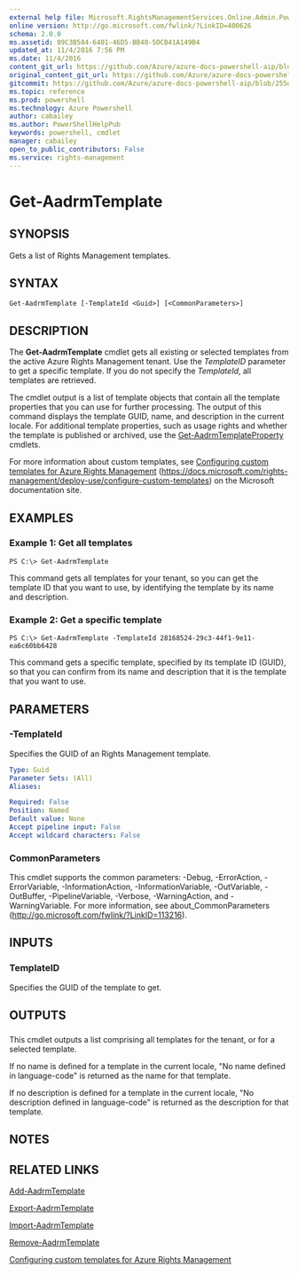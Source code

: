 ```yaml
---
external help file: Microsoft.RightsManagementServices.Online.Admin.PowerShell.dll-Help.xml
online version: http://go.microsoft.com/fwlink/?LinkID=400626
schema: 2.0.0
ms.assetid: 89C3B584-6401-46D5-BB40-5DCB41A149B4
updated_at: 11/4/2016 7:56 PM
ms.date: 11/4/2016
content_git_url: https://github.com/Azure/azure-docs-powershell-aip/blob/live/Azure%20Information%20Protection/AADRM/vlatest/Get-AadrmTemplate.md
original_content_git_url: https://github.com/Azure/azure-docs-powershell-aip/blob/live/Azure%20Information%20Protection/AADRM/vlatest/Get-AadrmTemplate.md
gitcommit: https://github.com/Azure/azure-docs-powershell-aip/blob/255ddad98222233495954a5753e4e2da2f26bc6d/Azure%20Information%20Protection/AADRM/vlatest/Get-AadrmTemplate.md
ms.topic: reference
ms.prod: powershell
ms.technology: Azure Powershell
author: cabailey
ms.author: PowerShellHelpPub
keywords: powershell, cmdlet
manager: cabailey
open_to_public_contributors: False
ms.service: rights-management
---
```


# Get-AadrmTemplate

## SYNOPSIS
Gets a list of Rights Management templates.

## SYNTAX

```
Get-AadrmTemplate [-TemplateId <Guid>] [<CommonParameters>]
```

## DESCRIPTION
The **Get-AadrmTemplate** cmdlet gets all existing or selected templates from the active Azure Rights Management tenant.
Use the *TemplateID* parameter to get a specific template.
If you do not specify the *TemplateId*, all templates are retrieved.

The cmdlet output is a list of template objects that contain all the template properties that you can use for further processing.
The output of this command displays the template GUID, name, and description in the current locale.
For additional template properties, such as usage rights and whether the template is published or archived, use the [Get-AadrmTemplateProperty](./Get-AadrmTemplateProperty.md) cmdlets.

For more information about custom templates, see [Configuring custom templates for Azure Rights Management](https://docs.microsoft.com/rights-management/deploy-use/configure-custom-templates) (https://docs.microsoft.com/rights-management/deploy-use/configure-custom-templates) on the Microsoft documentation site.

## EXAMPLES

### Example 1: Get all templates
```
PS C:\> Get-AadrmTemplate
```

This command gets all templates for your tenant, so you can get the template ID that you want to use, by identifying the template by its name and description.

### Example 2: Get a specific template
```
PS C:\> Get-AadrmTemplate -TemplateId 28168524-29c3-44f1-9e11-ea6c60bb6428
```

This command gets a specific template, specified by its template ID (GUID), so that you can confirm from its name and description that it is the template that you want to use.

## PARAMETERS

### -TemplateId
Specifies the GUID of an Rights Management template.

```yaml
Type: Guid
Parameter Sets: (All)
Aliases:

Required: False
Position: Named
Default value: None
Accept pipeline input: False
Accept wildcard characters: False
```

### CommonParameters
This cmdlet supports the common parameters: -Debug, -ErrorAction, -ErrorVariable, -InformationAction, -InformationVariable, -OutVariable, -OutBuffer, -PipelineVariable, -Verbose, -WarningAction, and -WarningVariable. For more information, see about_CommonParameters (http://go.microsoft.com/fwlink/?LinkID=113216).

## INPUTS

### TemplateID
Specifies the GUID of the template to get.

## OUTPUTS

###  
This cmdlet outputs a list comprising all templates for the tenant, or for a selected template.

If no name is defined for a template in the current locale, "No name defined in language-code" is returned as the name for that template.

If no description is defined for a template in the current locale, "No description defined in language-code" is returned as the description for that template.

## NOTES

## RELATED LINKS

[Add-AadrmTemplate](xref:AADRM/vlatest/Add-AadrmTemplate.md)

[Export-AadrmTemplate](xref:AADRM/vlatest/Export-AadrmTemplate.md)

[Import-AadrmTemplate](xref:AADRM/vlatest/Import-AadrmTemplate.md)

[Remove-AadrmTemplate](xref:AADRM/vlatest/Remove-AadrmTemplate.md)

[Configuring custom templates for Azure Rights Management](https://docs.microsoft.com/rights-management/deploy-use/configure-custom-templates)
